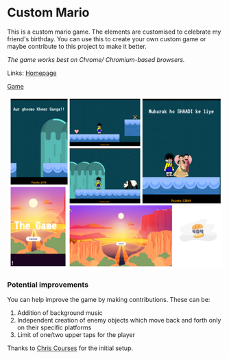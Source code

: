 # Custom Mario

This is a custom mario game. The elements are customised to celebrate my friend's birthday. You can use this to create your own custom game or maybe contribute to this project to make it better. 

*The game works best on Chrome/ Chromium-based browsers.* 

Links: [Homepage](https://retrojump-adventure-1.onrender.com)

[Game](https://bhati-mario.onrender.com/) 


![Game View](https://github.com/rushil1904/Custom-Mario/blob/main/game/src/media/Site%20Collage.png?raw=true)


### Potential improvements 

You can help improve the game by making contributions. These can be: 
1. Addition of background music
2. Independent creation of enemy objects which move back and forth only on their specific platforms
3. Limit of one/two upper taps for the player

Thanks to [Chris Courses](https://youtu.be/4q2vvZn5aoo) for the initial setup. 
